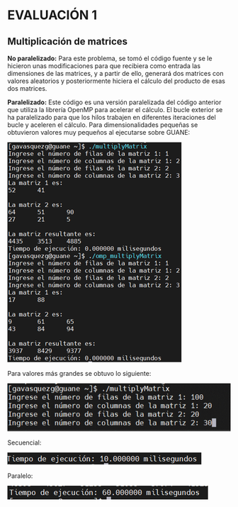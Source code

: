 # EVALUACIÓN 1 

## Multiplicación de matrices
**No paralelizado:** Para este problema, se tomó el código fuente y se le hicieron unas modificaciones para que recibiera como entrada las dimensiones de las matrices, y a partir de ello, generará dos matrices con valores aleatorios y posteriormente hiciera el cálculo del producto de esas dos matrices.
  
**Paralelizado:** Este código es una versión paralelizada del código anterior que utiliza la librería OpenMP para acelerar el cálculo. El bucle exterior se ha paralelizado para que los hilos trabajen en diferentes iteraciones del bucle y aceleren el cálculo.
Para dimensionalidades pequeñas se obtuvieron valores muy pequeños al ejecutarse sobre GUANE:

![texto_alternativo](https://github.com/gysselis40/IntroPP2192941/blob/main/OpenMP/Imagenes/Imagen1.png)

Para valores más grandes se obtuvo lo siguiente: 

![texto_alternativo](https://github.com/gysselis40/IntroPP2192941/blob/main/OpenMP/Imagenes/Imagen2.png)

Secuencial: 

![texto_alternativo](https://github.com/gysselis40/IntroPP2192941/blob/main/OpenMP/Imagenes/Imagen3.png)

Paralelo: 

![texto_alternativo](https://github.com/gysselis40/IntroPP2192941/blob/main/OpenMP/Imagenes/Imagen4.png)






